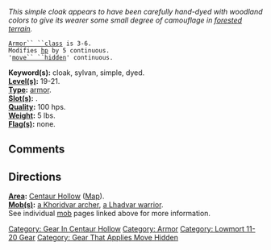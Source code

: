 *This simple cloak appears to have been carefully hand-dyed with
woodland colors to give its wearer some small degree of camouflage in
[forested terrain](Forest_Terrain "wikilink").*

[`Armor`` ``class`](Armor_Values "wikilink")` is 3-6.`  
`Modifies `[`hp`](Hit_Points "wikilink")` by 5 continuous.`  
`'`[`move`` ``hidden`](Move_Hidden "wikilink")`' continuous.`

**Keyword(s):** cloak, sylvan, simple, dyed.  
**[Level(s)](Object_Level "wikilink"):** 19-21.  
**[Type](:Category:_Object_Types "wikilink"):**
[armor](:Category:_Armor "wikilink").  
**[Slot(s)](Object_Slots "wikilink"):** <worn about body>.  
**[Quality](Object_Quality "wikilink"):** 100 hps.  
**[Weight](Object_Weight "wikilink"):** 5 lbs.  
**[Flag(s)](:Category:_Object_Flags "wikilink"):** none.  

## Comments

## Directions

**[Area](:Category:_Areas "wikilink"):** [Centaur
Hollow](:Category:_Centaur_Hollow "wikilink")
([Map](Centaur_Hollow_Map "wikilink")).  
**[Mob(s)](:Category:_Mobs "wikilink"):** [a Khoridvar
archer](Khoridvar_Archer "wikilink"), [a Lhadvar
warrior](Lhadvar_Warrior "wikilink").  
See individual [mob](:Category:_Mobs "wikilink") pages linked above for
more information.  

[Category: Gear In Centaur
Hollow](Category:_Gear_In_Centaur_Hollow "wikilink") [Category:
Armor](Category:_Armor "wikilink") [Category: Lowmort 11-20
Gear](Category:_Lowmort_11-20_Gear "wikilink") [Category: Gear That
Applies Move Hidden](Category:_Gear_That_Applies_Move_Hidden "wikilink")
